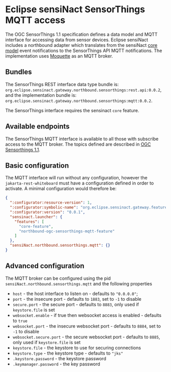 # Eclipse sensiNact SensorThings MQTT access

 The OGC SensorThings 1.1 specification defines a data model and MQTT interface for accessing data from sensor devices. Eclipse sensiNact includes a northbound adapter which translates from the sensiNact [core model](../core/CoreModel.md) event notifications to the SensorThings API MQTT notifications. The implementation uses [Moquette](https://github.com/moquette-io/moquette) as an MQTT broker.

## Bundles

 The SensorThings REST interface data type bundle is: `org.eclipse.sensinact.gateway.northbound.sensorthings:rest.api:0.0.2`, and the implementation bundle is: `org.eclipse.sensinact.gateway.northbound.sensorthings:mqtt:0.0.2`.

 The SensorThings interface requires the sensinact `core` feature.

## Available endpoints

The SensorThings MQTT interface is available to all those with subscribe access to the MQTT broker. The topics defined are described in [OGC Sensorthings 1.1](https://docs.ogc.org/is/18-088/18-088.html#receive-mqtt-subscribe).

## Basic configuration

The MQTT interface will run without any configuration, however the `jakarta-rest-whiteboard` must have a configuration defined in order to activate. A minimal configuration would therefore be:

```json
{
  ":configurator:resource-version": 1,
  ":configurator:symbolic-name": "org.eclipse.sensinact.gateway.feature.northbound.mqtt.example",
  ":configurator:version": "0.0.1",
  "sensinact.launcher": {
    "features": [
      "core-feature",
      "northbound-ogc-sensorthings-mqtt-feature"
    ]
  },
  "sensiNact.northbound.sensorthings.mqtt": {}
}
```
## Advanced configuration

 The MQTT broker can be configured using the pid `sensiNact.northbound.sensorthings.mqtt` and the following properties

 * `host` - the host interface to listen on - defaults to `"0.0.0.0"`;
 * `port` - the insecure port - defaults to `1883`, set to `-1` to disable
 * `secure.port` - the secure port - defaults to `8883`, only used if `keystore.file` is set
 * `websocket.enable` - if true then websocket access is enabled - defaults to `true`
 * `websocket.port` - the insecure websocket port - defaults to `8884`, set to `-1` to disable
 * `websocket.secure.port` - the secure websocket port - defaults to `8885`, only used if `keystore.file` is set
 * `keystore.file` - the keystore to use for securing connections
 * `keystore.type` - the keystore type - defaults to `"jks"`
 * `.keystore.password` - the keystore password
 * `.keymanager.password` - the key password


